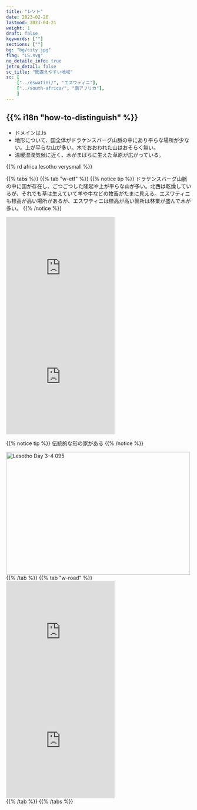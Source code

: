 ```yaml
---
title: "レソト"
date: 2023-02-26
lastmod: 2023-04-21
weight: 1
draft: false
keywords: [""]
sections: [""]
bg: "bg/city.jpg"
flag: "LS.svg"
no_detaile_info: true
jetro_detail: false
sc_title: "間違えやすい地域"
sc: [
    ["../eswatini/", "エスワティニ"],
    ["../south-africa/", "南アフリカ"],
    ]
---
```


<div class="main-desciption country-description">
    <h2 class="section-title">{{% i18n "how-to-distinguish" %}}</h2>
    <ul class="rule-list">
        <li>ドメインは<span class="quiz">.ls</span></li>
        <li>地形について、国全体が<span class="quiz">ドラケンスバーグ山脈の中にあり平らな場所が少ない。上が平らな山が多い</span>。木でおおわれた山はおそらく無い。</li>
        <li>温暖湿潤気候に近く、木がまばらに生えた草原が広がっている。</li>
    </ul>
    {{% rd africa lesotho verysmall %}}
</div>

{{% tabs  %}}
{{% tab "w-etf" %}}
{{% notice tip %}}
<span class="quiz">ドラケンスバーグ山脈の中に国が存在し、ごつごつした隆起や上が平らな山が多い</span>。北西は乾燥しているが、それでも草は生えていて羊や牛などの牧畜がたまに見える。エスワティニも標高が高い場所があるが、エスワティニは標高が高い箇所は林業が盛んで木が多い。
{{% /notice %}}
<div class="googlemap-if">
<iframe src="https://www.google.com/maps/embed?pb=!4v1682390837371!6m8!1m7!1s1W89EC1PLtlTObFXq7zE2g!2m2!1d-29.42822490992072!2d27.8858412246169!3f180.80215623144815!4f7.155903004182491!5f0.7820865974627469" width="295" height="295" style="border:0;" allowfullscreen="" loading="lazy" referrerpolicy="no-referrer-when-downgrade"></iframe>
<iframe src="https://www.google.com/maps/embed?pb=!4v1685602996939!6m8!1m7!1szkNKD4ImceqLOggcfbwSqw!2m2!1d-29.28763903914886!2d29.04408772065672!3f334.9581609737825!4f-6.393755020269111!5f1.5341542795083254" width="295" height="295" style="border:0;" allowfullscreen="" loading="lazy" referrerpolicy="no-referrer-when-downgrade"></iframe>
</div>

{{% notice tip %}}
伝統的な形の家がある
{{% /notice %}}
<div class="googlemap-if">
<a data-flickr-embed="true" href="https://www.flickr.com/photos/karmor/8461337788/" title="Lesotho Day 3-4 095"><img src="https://live.staticflickr.com/8231/8461337788_5d8c5f7817.jpg" width="500" height="333" alt="Lesotho Day 3-4 095"/></a><script async src="//embedr.flickr.com/assets/client-code.js" charset="utf-8"></script>
</div>
{{% /tab %}}
{{% tab "w-road" %}}
<div class="googlemap-if">
<iframe src="https://www.google.com/maps/embed?pb=!4v1679071286013!6m8!1m7!1svOlntoCNjqKh75WbhcWaTw!2m2!1d-29.31540480409747!2d27.48959154561095!3f96.10363228499693!4f-29.491597698979618!5f2.8252987156531377" width="295" height="295" style="border:0;" allowfullscreen="" loading="lazy" referrerpolicy="no-referrer-when-downgrade"></iframe>
<iframe src="https://www.google.com/maps/embed?pb=!4v1679071388618!6m8!1m7!1sSUXT5SjPaXUN3cbVshi8Yg!2m2!1d-29.31553200346037!2d27.49091116678589!3f91.92507026601447!4f0.1550730138376082!5f3.325193203789971" width="295" height="295" style="border:0;" allowfullscreen="" loading="lazy" referrerpolicy="no-referrer-when-downgrade"></iframe>
</div>
{{% /tab %}}
{{% /tabs %}}